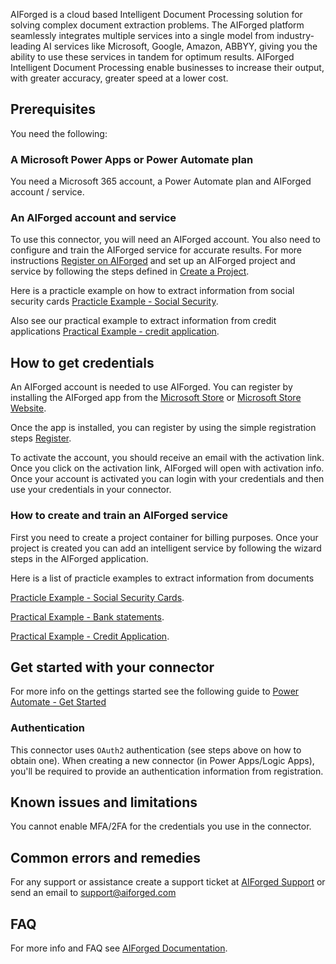
AIForged is a cloud based Intelligent Document Processing solution for solving complex document extraction problems. 
The AIForged platform seamlessly integrates multiple services into a single model from industry-leading AI services like Microsoft, Google, Amazon, ABBYY, giving you the ability to use these services in tandem for optimum results.
AIForged Intelligent Document Processing enable businesses to increase their output, with greater accuracy, greater speed at a lower cost.

## Prerequisites

You need the following:

### A Microsoft Power Apps or Power Automate plan

You need a Microsoft 365 account, a Power Automate plan and AIForged account / service.

### An AIForged account and service

To use this connector, you will need an AIForged account. You also need to configure and train the AIForged service for accurate results. For more instructions [Register on AIForged](http://docs.aiforged.com/register.html) and set up an AIForged project and service by following the steps defined in [Create a Project](http://docs.aiforged.com/projects.html).

Here is a practicle example on how to extract information from social security cards [Practicle Example - Social Security](https://docs.aiforged.com/practical-examples/social-security-number-card.html).

Also see our practical example to extract information from credit applications [Practical Example - credit application](https://docs.aiforged.com/practical-examples/credit-application-form.html).

## How to get credentials

An AIForged account is needed to use AIForged. You can register by installing the AIForged app from the [Microsoft Store](https://ms-windows-store/pdp/?productid=9N9TV5K8F914) or [Microsoft Store Website](https://www.microsoft.com/store/apps/9N9TV5K8F914).

Once the app is installed, you can register by using the simple registration steps [Register](https://docs.aiforged.com/register.html).

To activate the account, you should receive an email with the activation link.  Once you click on the activation link, AIForged will open with activation info.
Once your account is activated you can login with your credentials and then use your credentials in your connector.

### How to create and train an AIForged service

First you need to create a project container for billing purposes.
Once your project is created you can add an intelligent service by following the wizard steps in the AIForged application.

Here is a list of practicle examples to extract information from documents

[Practicle Example - Social Security Cards](https://docs.aiforged.com/practical-examples/social-security-number-card.html).

[Practical Example - Bank statements](https://docs.aiforged.com/practical-examples/bank-statement.html).

[Practical Example - Credit Application](https://docs.aiforged.com/practical-examples/credit-application-form.html).


## Get started with your connector

For more info on the gettings started see the following guide to [Power Automate - Get Started](https://docs.aiforged.com/power-automate/get-started.html)

### Authentication

This connector uses `OAuth2` authentication (see steps above on how to obtain one). When creating a new connector (in Power Apps/Logic Apps), you'll be required to provide an authentication information from registration.

## Known issues and limitations

You cannot enable MFA/2FA for the credentials you use in the connector.

## Common errors and remedies

For any support or assistance create a support ticket at [AIForged Support](https://support.aiforged.com) or send an email to support@aiforged.com

## FAQ

For more info and FAQ see [AIForged Documentation](https://docs.aiforged.com/).

